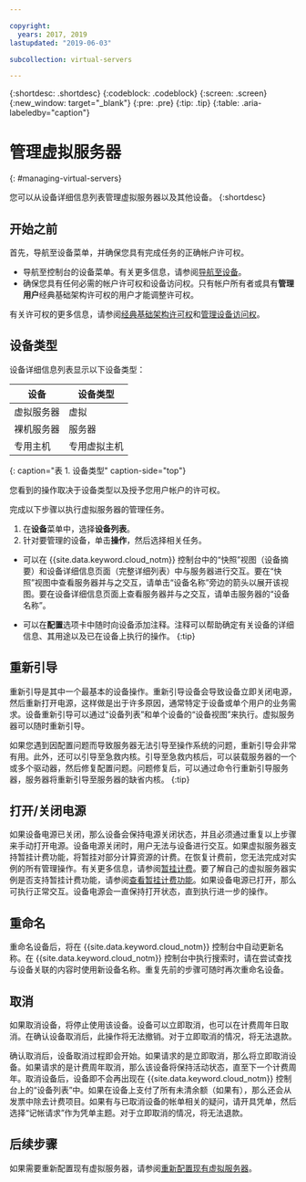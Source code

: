 ```yaml
---

copyright:
  years: 2017, 2019
lastupdated: "2019-06-03"

subcollection: virtual-servers

---
```


{:shortdesc: .shortdesc}
{:codeblock: .codeblock}
{:screen: .screen}
{:new_window: target="_blank"}
{:pre: .pre}
{:tip: .tip}
{:table: .aria-labeledby="caption"}


# 管理虚拟服务器
{: #managing-virtual-servers}

您可以从设备详细信息列表管理虚拟服务器以及其他设备。
{:shortdesc}


## 开始之前
首先，导航至设备菜单，并确保您具有完成任务的正确帐户许可权。

* 导航至控制台的设备菜单。有关更多信息，请参阅[导航至设备](/docs/vsi?topic=virtual-servers-navigating-devices)。
* 确保您具有任何必需的帐户许可权和设备访问权。只有帐户所有者或具有**管理用户**经典基础架构许可权的用户才能调整许可权。

有关许可权的更多信息，请参阅[经典基础架构许可权](/docs/iam?topic=iam-infrapermission#infrapermission)和[管理设备访问权](/docs/vsi?topic=virtual-servers-managing-device-access)。

## 设备类型
设备详细信息列表显示以下设备类型：

| 设备  | 设备类型  |
| ------  | ------------ | 
| 虚拟服务器 | 虚拟 |
| 裸机服务器 | 服务器 |
| 专用主机 | 专用虚拟主机 | 
{: caption="表 1. 设备类型" caption-side="top"}

您看到的操作取决于设备类型以及授予您用户帐户的许可权。


完成以下步骤以执行虚拟服务器的管理任务。

1. 在**设备**菜单中，选择**设备列表**。
2. 针对要管理的设备，单击**操作**，然后选择相关任务。

* 可以在 {{site.data.keyword.cloud_notm}} 控制台中的“快照”视图（设备摘要）和设备详细信息页面（完整详细列表）中与服务器进行交互。要在“快照”视图中查看服务器并与之交互，请单击“设备名称”旁边的箭头以展开该视图。要在设备详细信息页面上查看服务器并与之交互，请单击服务器的“设备名称”。

* 可以在**配置**选项卡中随时向设备添加注释。注释可以帮助确定有关设备的详细信息、其用途以及已在设备上执行的操作。
 {:tip}

## 重新引导
重新引导是其中一个最基本的设备操作。重新引导设备会导致设备立即关闭电源，然后重新打开电源，这样做是出于许多原因，通常特定于设备或单个用户的业务需求。设备重新引导可以通过“设备列表”和单个设备的“设备视图”来执行。虚拟服务器可以随时重新引导。

如果您遇到因配置问题而导致服务器无法引导至操作系统的问题，重新引导会非常有用。此外，还可以引导至急救内核。引导至急救内核后，可以装载服务器的一个或多个驱动器，然后修复配置问题。问题修复后，可以通过命令行重新引导服务器，服务器将重新引导至服务器的缺省内核。
{:tip}

## 打开/关闭电源
如果设备电源已关闭，那么设备会保持电源关闭状态，并且必须通过重复以上步骤来手动打开电源。设备电源关闭时，用户无法与设备进行交互。如果虚拟服务器支持暂挂计费功能，将暂挂对部分计算资源的计费。在恢复计费前，您无法完成对实例的所有管理操作。有关更多信息，请参阅[暂挂计费](/docs/vsi?topic=virtual-servers-about-suspend-billing#about-suspend-billing)。要了解自己的虚拟服务器实例是否支持暂挂计费功能，请参阅[查看暂挂计费功能](/docs/vsi?topic=virtual-servers-viewing-suspend-billing-feature#viewing-suspend-billing-feature)。如果设备电源已打开，那么可执行正常交互。设备电源会一直保持打开状态，直到执行进一步的操作。

## 重命名
重命名设备后，将在 {{site.data.keyword.cloud_notm}} 控制台中自动更新名称。在 {{site.data.keyword.cloud_notm}} 控制台中执行搜索时，请在尝试查找与设备关联的内容时使用新设备名称。重复先前的步骤可随时再次重命名设备。

## 取消
如果取消设备，将停止使用该设备。设备可以立即取消，也可以在计费周年日取消。在确认设备取消后，此操作将无法撤销。对于立即取消的情况，将无法退款。

确认取消后，设备取消过程即会开始。如果请求的是立即取消，那么将立即取消设备。如果请求的是计费周年取消，那么该设备将保持活动状态，直至下一个计费周年。取消设备后，设备即不会再出现在 {{site.data.keyword.cloud_notm}} 控制台上的“设备列表”中。如果在设备上支付了所有未清余额（如果有），那么还会从发票中除去计费项目。如果有与已取消设备的帐单相关的疑问，请开具凭单，然后选择“记帐请求”作为凭单主题。对于立即取消的情况，将无法退款。

## 后续步骤
如果需要重新配置现有虚拟服务器，请参阅[重新配置现有虚拟服务器](/docs/vsi?topic=virtual-servers-reconfiguring-virtual-servers#reconfiguring-virtual-servers)。
